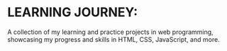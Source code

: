 # LEARNING JOURNEY:

A collection of my learning and practice projects in web programming, showcasing my progress and skills in HTML, CSS, JavaScript, and more.
